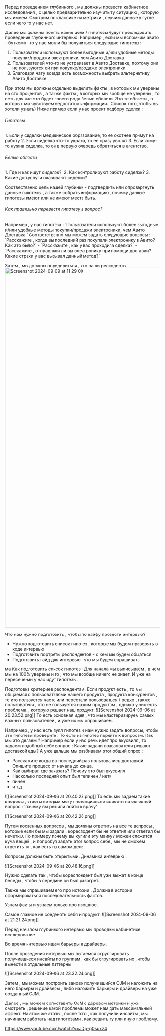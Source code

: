 Перед проведением глубинного , мы должны провести кабинетное исследования , с целью предварительно изучить ту ситуацию , которую мы имеем. Смотрим по классике на метрики , серчим данные в гугле если чего то у нас нет. 

Далее мы должны понять какие цели / гипотезы будут преследовать проведение глубинного интервью. Например , если мы вспомним авито - буткемп , то у нас могли бы получиться следующие гипотезы : 
1. Пользователи используют более выгодные и/или удобные методы покупки/продажи электроники, чем Авито Доставка 
2. Пользователей что-то не устраивает в Авито Доставке, поэтому они не пользуются ей при покупке/продаже электроники 
3. Благодаря чату всегда есть возможность выбрать альтернативу Авито Доставке

При этом мы должны отдельно выделить факты , в которых мы уверены на сто процентов , а также факты , в которых мы вообще не уверены , то есть для нас это будет своего рода белые области. Это те области , в которых мы чувствуем недостаток информации. (Список того, чтобы вы хотели узнать) 
Ниже пример если у нас проект  подбору сделок : 
<h6>Гипотезы</h6>
1. Если у сиделки медицинское образование, то ее охотнее примут на работу
2. Если сиделка что-то украла, то ее сразу уволят
3. Если кому-то нужна сиделка, то он в первую очередь обратиться в агентство.
    
<h6>Белые области </h6>
1. Где и как ищут сиделок? 
2. Как контролируют работу сиделок?
3. Какие доп.услуги оказывают сиделки?

Соотвественно цель нашей глубинки - подтвердить или опровергнуть данные гипотезы , а также собрать информацию , почему данные гипотезы имеют или не имеют места быть. 

<h6>Как правильно перевести гипотезу в вопрос? </h6>
Например , у нас гипотеза :  `Пользователи используют более выгодные и/или удобные методы покупки/продажи электроники, чем Авито Доставка ` Соответственно мы можем  задать следующие вопросы : 
-  `Расскажите , когда вы последний раз покупали электронику в Авито? Как это было?`
-  `Расскажите , как у вас проходила сделка?`
-  `Расскажите , отправляли ли вы электронику при помощи доставки? Какие страхи у вас вызывал данный метод?`

Затем , мы должны определиться , кто наши респоденты. 
<img width="1167" alt="Screenshot 2024-09-09 at 11 29 00" src="https://github.com/user-attachments/assets/b80509b6-cd79-4501-8919-6e53acfb128c">



Что нам нужно подготовить , чтобы по кайфу провести интервью? 
- Нужно подготовить список гипотез , которые мы будем проверять в ходе интервью
- Подготовить портреты респондентов - с кем мы будем общаться 
- Подготовить гайд для интервью , что мы будем спрашивать 

ма
Как подготовить список гипотез : 
Для начала мы выписываем , в чем мы на 100% уверены и то , что мы вообще ничего не знает. И уже на пересечении у нас идут гипотезы. 

Подготовка критериев  респондентам. Если продукт есть , то мы общаемся с пользователями нашего продукта , продукта конкурентов , те кто пользуется часто или перестали пользоваться  / редко ,  также пользователи , кто не пользуется нашим продуктом , однако у них есть проблема. , которую решает наш продукт. ![[Screenshot 2024-09-06 at 20.23.52.png]]
То есть основная идея , что мы кластеризируем самых важных пользователей , и уже их мы опрашиваем. 


Например , у нас есть пулл гипотез и нам нужно задать вопросы, чтобы эти гипотезы проверить . То есть из гипотез перейти к вопросам. Как мы это делаем ? 
Например если у нас речь идет про вкусвилл , то задаем подобный себе вопрос : Какие задачи пользователи решают доставкой еды? А уже дальше мы разбиваем этот общий опрос : 

- Расскажите когда вы последний раз пользовались доставкой. Опишите процесс от начала до конца. 
- Как выбирал где заказать? Почему это был вкусвилл 
- Насколько последний опыт был тепичен / нети
- пичен
- и т.д


![[Screenshot 2024-09-06 at 20.40.23.png]]
То есть мы задаем такие впоросы , ответы которых могут потенциально вывести на основной вопрос : 'почему вы решили пойти к врачу'

![[Screenshot 2024-09-06 at 20.42.26.png]]

Путем косвенных вопросов , мы должны ответить на все те вопросы , которые если бы мы задали , коресподент бы не ответил или ответил бы нечеткО. По примеру почему вы купили эту майку? Можеи сложится куча вещей , и попробуя задать этот вопрос себе , мы не сможем ответить то , как есть на самом деле. 


Вопросы должны быть открытыми. 
Динамика интеврью : 

![[Screenshot 2024-09-06 at 20.48.16.png]]

Нужно сделать так , чтобы кореспондент был уже выжат в конце беседы , чтобы в середине он был разогрет. 

Также мы спрашиваем его про истории . Должна в истории сформироваться последовательность фактов. 

Узнам факты и узнаем только про прошлое. 

Самое главное не соеденять себя и продукт. 
![[Screenshot 2024-09-06 at 21.21.24.png]]

Перед началом глубинного интервью мы проводим кабинетное исследование. 

Во время интервью ищем барьеры и драйверы. 

После проведения интервью мы пытаемся сгруппировать получившиеся инсайты по группам , как бы сгрупировать их , чтобы вынести в отдельные паттерны

![[Screenshot 2024-09-06 at 23.32.24.png]]

Затем , мы можем построить заново получившийся CJM и наложить на него барьеры и драйверы , либо наложить барьеры и драйверы на уже созданный CJM. 

Далее , мы можем сопоставить CJM с деревом метрики и уже смотреть , решение какой проблемы может нам дать максимальный эффект. На этом же этапы , после того , как получили инсайты , мы начинаем работать над гипотезами , как решить ту или иную проблему. 

https://www.youtube.com/watch?v=JQp-g0suxz4
